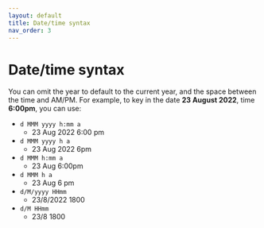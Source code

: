 ```yaml
---
layout: default
title: Date/time syntax
nav_order: 3
---
```


# Date/time syntax

You can omit the year to default to the current year, and the space between the time and AM/PM.
For example, to key in the date **23 August 2022**, time **6:00pm**, you can use:

- `d MMM yyyy h:mm a`
    - 23 Aug 2022 6:00 pm
- `d MMM yyyy h a`
    - 23 Aug 2022 6pm
- `d MMM h:mm a`
    - 23 Aug 6:00pm
- `d MMM h a`
    - 23 Aug 6 pm
- `d/M/yyyy HHmm`
    - 23/8/2022 1800
- `d/M HHmm`
    - 23/8 1800